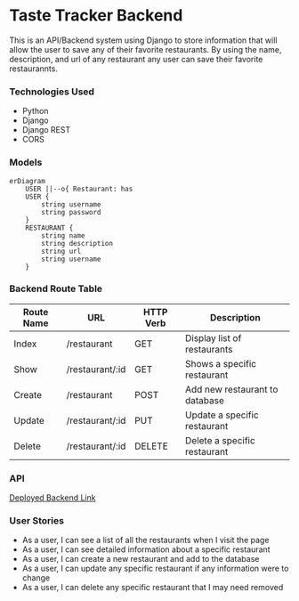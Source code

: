 # Taste Tracker Backend
This is an API/Backend system using Django to store information that will allow the user to save any of their favorite restaurants. By using the name, description, and url of any restaurant any user can save their favorite restaurannts.

### Technologies Used
- Python
- Django
- Django REST
- CORS

### Models
```mermaid
erDiagram
    USER ||--o{ Restaurant: has
    USER {
        string username
        string password
    }
    RESTAURANT {
        string name
        string description
        string url
        string username
    }
```

### Backend Route Table
| Route Name |     URL    | HTTP Verb |        Description        |
|------------|------------|-----------|---------------------------|
|   Index    | /restaurant     |    GET    | Display list of restaurants    |
|   Show     | /restaurant/:id |    GET    | Shows a specific restaurant    |
|   Create   | /restaurant     |    POST   | Add new restaurant to database |
|   Update   | /restaurant/:id |    PUT    | Update a specific restaurant   |
|   Delete   | /restaurant/:id |   DELETE  | Delete a specific restaurant   |

### API
[Deployed Backend Link]()

### User Stories
- As a user, I can see a list of all the restaurants when I visit the page
- As a user, I can see detailed information about a specific restaurant
- As a user, I can create a new restaurant and add to the database
- As a user, I can update any specific restaurant if any information were to change
- As a user, I can delete any specific restaurant that I may need removed